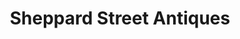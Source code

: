 ---
title: "Sheppard Street Antiques"
url: /richmond-city/sheppard-street-antiques/
shop: antiques
---